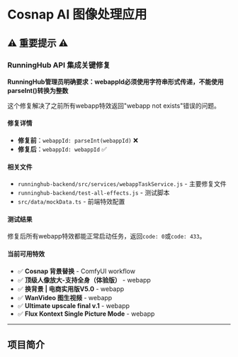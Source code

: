 # Cosnap AI 图像处理应用

## ⚠️ 重要提示 ⚠️

### RunningHub API 集成关键修复

**RunningHub管理员明确要求：webappId必须使用字符串形式传递，不能使用parseInt()转换为整数**

这个修复解决了之前所有webapp特效返回"webapp not exists"错误的问题。

#### 修复详情
- **修复前**：`webappId: parseInt(webappId)` ❌
- **修复后**：`webappId: webappId` ✅

#### 相关文件
- `runninghub-backend/src/services/webappTaskService.js` - 主要修复文件
- `runninghub-backend/test-all-effects.js` - 测试脚本
- `src/data/mockData.ts` - 前端特效配置

#### 测试结果
修复后所有webapp特效都能正常启动任务，返回`code: 0`或`code: 433`。

#### 当前可用特效
- ✅ **Cosnap 背景替换** - ComfyUI workflow
- ✅ **顶级人像放大-支持全身（体验版）** - webapp
- ✅ **换背景 | 电商实用版V5.0** - webapp  
- ✅ **WanVideo 图生视频** - webapp
- ✅ **Ultimate upscale final v.1** - webapp
- ✅ **Flux Kontext Single Picture Mode** - webapp

---

## 项目简介 
